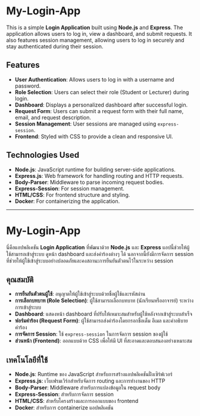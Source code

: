 # My-Login-App

This is a simple **Login Application** built using **Node.js** and **Express**. The application allows users to log in, view a dashboard, and submit requests. It also features session management, allowing users to log in securely and stay authenticated during their session.

## Features

- **User Authentication**: Allows users to log in with a username and password.
- **Role Selection**: Users can select their role (Student or Lecturer) during login.
- **Dashboard**: Displays a personalized dashboard after successful login.
- **Request Form**: Users can submit a request form with their full name, email, and request description.
- **Session Management**: User sessions are managed using `express-session`.
- **Frontend**: Styled with CSS to provide a clean and responsive UI.

## Technologies Used

- **Node.js**: JavaScript runtime for building server-side applications.
- **Express.js**: Web framework for handling routing and HTTP requests.
- **Body-Parser**: Middleware to parse incoming request bodies.
- **Express-Session**: For session management.
- **HTML/CSS**: For frontend structure and styling.
- **Docker**: For containerizing the application.

-----------------------------------------------------------------------------------------------------------------------

# My-Login-App

นี่คือแอปพลิเคชัน **Login Application** ที่พัฒนาด้วย **Node.js** และ **Express** แอปนี้ช่วยให้ผู้ใช้สามารถเข้าสู่ระบบ ดูหน้า dashboard และส่งคำร้องต่างๆ ได้ นอกจากนี้ยังมีการจัดการ session ที่ช่วยให้ผู้ใช้เข้าสู่ระบบอย่างปลอดภัยและคงสถานะการยืนยันตัวตนไว้ในระหว่าง session

## คุณสมบัติ

- **การยืนยันตัวตนผู้ใช้**: อนุญาตให้ผู้ใช้เข้าสู่ระบบด้วยชื่อผู้ใช้และรหัสผ่าน
- **การเลือกบทบาท (Role Selection)**: ผู้ใช้สามารถเลือกบทบาท (นักเรียนหรืออาจารย์) ระหว่างการเข้าสู่ระบบ
- **Dashboard**: แสดงหน้า dashboard ที่ปรับให้เหมาะสมสำหรับผู้ใช้หลังจากเข้าสู่ระบบสำเร็จ
- **ฟอร์มคำร้อง (Request Form)**: ผู้ใช้สามารถส่งคำร้องโดยกรอกชื่อเต็ม อีเมล และคำอธิบายคำร้อง
- **การจัดการ Session**: ใช้ `express-session` ในการจัดการ session ของผู้ใช้
- **ส่วนหน้า (Frontend)**: ออกแบบด้วย CSS เพื่อให้มี UI ที่สะอาดและตอบสนองอย่างเหมาะสม

## เทคโนโลยีที่ใช้

- **Node.js**: Runtime ของ JavaScript สำหรับการสร้างแอปพลิเคชันฝั่งเซิร์ฟเวอร์
- **Express.js**: เว็บเฟรมเวิร์กสำหรับจัดการ routing และการทำงานของ HTTP
- **Body-Parser**: Middleware สำหรับการแปลงข้อมูลใน request body
- **Express-Session**: สำหรับการจัดการ session
- **HTML/CSS**: สำหรับโครงสร้างและการออกแบบของ frontend
- **Docker**: สำหรับการ containerize แอปพลิเคชัน
